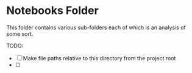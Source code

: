 # Notebooks Folder

This folder contains various sub-folders each of which is an analysis of some sort.


TODO:

- [ ] Make file paths relative to this directory from the project root
- [ ] 
